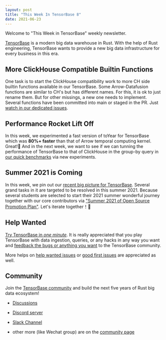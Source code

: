 ```yaml
---
layout: post
title: "This Week In TensorBase 8"
date: 2021-06-23
---
```



Welcome to "This Week in TensorBase" weekly newsletter.

[TensorBase](https://github.com/tensorbase/tensorbase) is a modern big data warehouse in Rust. With the help of Rust engineering, TensorBase wants to provide a new big data infrastructure for every business in this era.

## More ClickHouse Compatible Builtin Functions

 One task is to start the ClickHouse compatibility work to more CH side builtin functions available in our TensorBase. Some Arrow-Datafusion functions are similar to CH's but has different names. For this, it is ok to just rename them. But for other missings, a new one needs to implement. Several functions have been committed into main or staged in the PR. Just [watch in our dedicated issues](https://github.com/tensorbase/tensorbase/issues/130).

## Performance Rocket Lift Off

In this week, we experimented a fast version of toYear for TensorBase which was **80%+ faster** than that of Arrow temporal computing kernel. Great!🚀 And in the next week, we want to see if we can tunning the performance of TensorBase to that of ClickHouse in the group-by query in [our quick benchmarks](https://github.com/tensorbase/tensorbase/issues/143) via new experiments. 

## Summer 2021 is Coming

In this week, we pin out our [recent big picture for TensorBase](https://github.com/tensorbase/tensorbase/issues/141). Several grand tasks in it are targeted to be resolved in this summer 2021. Because several students are selected to start their 2021 summer wonderful journey together with our core contributors via ["Summer 2021 of Open Source Promotion Plan"](https://summer.iscas.ac.cn/#/homepage?lang=en). Let's iterate together！🎸

## Help Wanted

[Try TensorBase in *one minute*](https://github.com/tensorbase/tensorbase/blob/main/docs/get_started_users.md). It is really appreciated that you play TensorBase with data ingestion, queries, or any hacks in any way you want and [feedback the bugs or anything you want](https://github.com/tensorbase/tensorbase/issues) to the TensorBase community. 

More helps on [help wanted issues](https://github.com/tensorbase/tensorbase/issues?q=is%3Aissue+is%3Aopen+label%3Ahelp-wanted) or [good first issues](https://github.com/tensorbase/tensorbase/issues?q=is%3Aissue+is%3Aopen+label%3A%22good+first+issue%22) are appreciated as well.

## Community

Join the [TensorBase community](https://github.com/tensorbase/tensorbase) and build the next five years of Rust big data ecosystem!

* [Discussions](https://github.com/tensorbase/tensorbase/discussions)

* [Discord server](https://discord.com/invite/E72n2jzgKD)

* [Slack Channel](https://join.slack.com/t/tensorbase/shared_invite/zt-ntwmjvpu-TQ9drOdUwNJWmUTXvxMumA)

* other more (like Wechat group) are on the [community page](https://tensorbase.io/community/)
